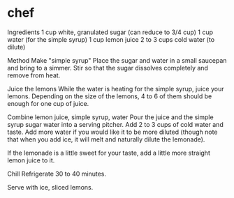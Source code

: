 # chef

Ingredients
1 cup white, granulated sugar (can reduce to 3/4 cup)
1 cup water (for the simple syrup)
1 cup lemon juice
2 to 3 cups cold water (to dilute)


Method
Make "simple syrup"
Place the sugar and water in a small saucepan and bring to a simmer. Stir so that the sugar dissolves completely and remove from heat.

Juice the lemons
While the water is heating for the simple syrup, juice your lemons. Depending on the size of the lemons, 4 to 6 of them should be enough for one cup of juice.

Combine lemon juice, simple syrup, water
Pour the juice and the simple syrup sugar water into a serving pitcher. Add 2 to 3 cups of cold water and taste. Add more water if you would like it to be more diluted (though note that when you add ice, it will melt and naturally dilute the lemonade).

If the lemonade is a little sweet for your taste, add a little more straight lemon juice to it.

Chill
Refrigerate 30 to 40 minutes.

Serve with ice, sliced lemons.

